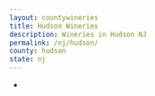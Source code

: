 ```yaml
---
layout: countywineries
title: Hudson Wineries
description: Wineries in Hudson NJ
permalink: /nj/hudson/
county: hudson
state: nj
---
```

-

